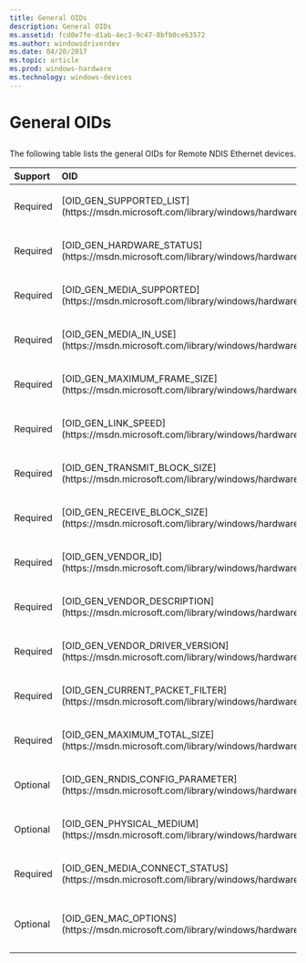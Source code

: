 ```yaml
---
title: General OIDs
description: General OIDs
ms.assetid: fcd0e7fe-d1ab-4ec3-9c47-0bfb0ce63572
ms.author: windowsdriverdev
ms.date: 04/20/2017
ms.topic: article
ms.prod: windows-hardware
ms.technology: windows-devices
---
```


# General OIDs


## <a href="" id="ddk-general-oids-ng"></a>


The following table lists the general OIDs for Remote NDIS Ethernet devices.

<table>
<colgroup>
<col width="33%" />
<col width="33%" />
<col width="33%" />
</colgroup>
<thead>
<tr class="header">
<th align="left">Support</th>
<th align="left">OID</th>
<th align="left">Description</th>
</tr>
</thead>
<tbody>
<tr class="odd">
<td align="left"><p>Required</p></td>
<td align="left"><p>[OID_GEN_SUPPORTED_LIST](https://msdn.microsoft.com/library/windows/hardware/ff569642)</p></td>
<td align="left"><p>List of supported OIDs.</p></td>
</tr>
<tr class="even">
<td align="left"><p>Required</p></td>
<td align="left"><p>[OID_GEN_HARDWARE_STATUS](https://msdn.microsoft.com/library/windows/hardware/ff569585)</p></td>
<td align="left"><p>Hardware status.</p></td>
</tr>
<tr class="odd">
<td align="left"><p>Required</p></td>
<td align="left"><p>[OID_GEN_MEDIA_SUPPORTED](https://msdn.microsoft.com/library/windows/hardware/ff569609)</p></td>
<td align="left"><p>Media types supported (encoded).</p></td>
</tr>
<tr class="even">
<td align="left"><p>Required</p></td>
<td align="left"><p>[OID_GEN_MEDIA_IN_USE](https://msdn.microsoft.com/library/windows/hardware/ff569607)</p></td>
<td align="left"><p>Media types in use (encoded).</p></td>
</tr>
<tr class="odd">
<td align="left"><p>Required</p></td>
<td align="left"><p>[OID_GEN_MAXIMUM_FRAME_SIZE](https://msdn.microsoft.com/library/windows/hardware/ff569598)</p></td>
<td align="left"><p>Maximum frame size in bytes.</p></td>
</tr>
<tr class="even">
<td align="left"><p>Required</p></td>
<td align="left"><p>[OID_GEN_LINK_SPEED](https://msdn.microsoft.com/library/windows/hardware/ff569593)</p></td>
<td align="left"><p>Link speed in units of 100 bps.</p></td>
</tr>
<tr class="odd">
<td align="left"><p>Required</p></td>
<td align="left"><p>[OID_GEN_TRANSMIT_BLOCK_SIZE](https://msdn.microsoft.com/library/windows/hardware/ff569644)</p></td>
<td align="left"><p>Minimum amount of storage, in bytes, that a single packet occupies in the transmit buffer space of the NIC.</p></td>
</tr>
<tr class="even">
<td align="left"><p>Required</p></td>
<td align="left"><p>[OID_GEN_RECEIVE_BLOCK_SIZE](https://msdn.microsoft.com/library/windows/hardware/ff569633)</p></td>
<td align="left"><p>Amount of storage, in bytes, that a single packet occupies in the receive buffer space of the NIC.</p></td>
</tr>
<tr class="odd">
<td align="left"><p>Required</p></td>
<td align="left"><p>[OID_GEN_VENDOR_ID](https://msdn.microsoft.com/library/windows/hardware/ff569651)</p></td>
<td align="left"><p>Vendor NIC code.</p></td>
</tr>
<tr class="even">
<td align="left"><p>Required</p></td>
<td align="left"><p>[OID_GEN_VENDOR_DESCRIPTION](https://msdn.microsoft.com/library/windows/hardware/ff569649)</p></td>
<td align="left"><p>Vendor network card description.</p></td>
</tr>
<tr class="odd">
<td align="left"><p>Required</p></td>
<td align="left"><p>[OID_GEN_VENDOR_DRIVER_VERSION](https://msdn.microsoft.com/library/windows/hardware/ff569650)</p></td>
<td align="left"><p>Vendor-assigned version number of driver.</p></td>
</tr>
<tr class="even">
<td align="left"><p>Required</p></td>
<td align="left"><p>[OID_GEN_CURRENT_PACKET_FILTER](https://msdn.microsoft.com/library/windows/hardware/ff569575)</p></td>
<td align="left"><p>Current packet filter (encoded).</p></td>
</tr>
<tr class="odd">
<td align="left"><p>Required</p></td>
<td align="left"><p>[OID_GEN_MAXIMUM_TOTAL_SIZE](https://msdn.microsoft.com/library/windows/hardware/ff569601)</p></td>
<td align="left"><p>Maximum total packet length in bytes.</p></td>
</tr>
<tr class="even">
<td align="left"><p>Optional</p></td>
<td align="left"><p>[OID_GEN_RNDIS_CONFIG_PARAMETER](https://msdn.microsoft.com/library/windows/hardware/ff569639)</p></td>
<td align="left"><p>Device-specific configuration parameter (set only).</p></td>
</tr>
<tr class="odd">
<td align="left"><p>Optional</p></td>
<td align="left"><p>[OID_GEN_PHYSICAL_MEDIUM](https://msdn.microsoft.com/library/windows/hardware/ff569621)</p></td>
<td align="left"><p>Information about the underlying physical medium.</p></td>
</tr>
<tr class="even">
<td align="left"><p>Required</p></td>
<td align="left"><p>[OID_GEN_MEDIA_CONNECT_STATUS](https://msdn.microsoft.com/library/windows/hardware/ff569604)</p></td>
<td align="left"><p>Status of the NIC network connection.</p></td>
</tr>
<tr class="odd">
<td align="left"><p>Optional</p></td>
<td align="left"><p>[OID_GEN_MAC_OPTIONS](https://msdn.microsoft.com/library/windows/hardware/ff569597)</p></td>
<td align="left"><p>A bitmask that specifies optional properties of the NIC. Must be supported only by NICs that support [802.1p packet priority](https://msdn.microsoft.com/library/windows/hardware/ff562331).</p></td>
</tr>
</tbody>
</table>

 

 

 






